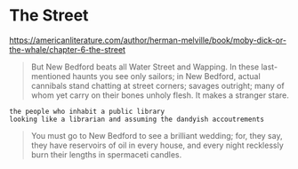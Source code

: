 # The Street

https://americanliterature.com/author/herman-melville/book/moby-dick-or-the-whale/chapter-6-the-street

> But New Bedford beats all Water Street and Wapping. In these last-mentioned haunts you see only sailors; in New Bedford, actual cannibals stand chatting at street corners; savages outright; many of whom yet carry on their bones unholy flesh. It makes a stranger stare.

    the people who inhabit a public library
    looking like a librarian and assuming the dandyish accoutrements

> You must go to New Bedford to see a brilliant wedding; for, they say, they have reservoirs of oil in every house, and every night recklessly burn their lengths in spermaceti candles.

